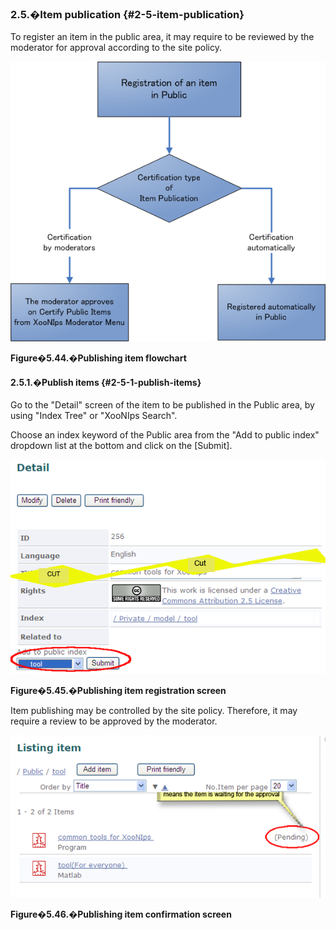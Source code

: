 ### 2.5.�Item publication {#2-5-item-publication}

To register an item in the public area, it may require to be reviewed by the moderator for approval according to the site policy.

![Publishing item flowchart](../../assets/xoonips-operate42.png)

**Figure�5.44.�Publishing item flowchart**

#### 2.5.1.�Publish items {#2-5-1-publish-items}

Go to the &quot;Detail&quot; screen of the item to be published in the Public area, by using &quot;Index Tree&quot; or &quot;XooNIps Search&quot;.

Choose an index keyword of the Public area from the &quot;Add to public index&quot; dropdown list at the bottom and click on the [Submit].

![Publishing item registration screen](../../assets/xoonips-operate43.png)

**Figure�5.45.�Publishing item registration screen**

Item publishing may be controlled by the site policy. Therefore, it may require a review to be approved by the moderator.

![Publishing item confirmation screen](../../assets/xoonips-operate44.png)

**Figure�5.46.�Publishing item confirmation screen**